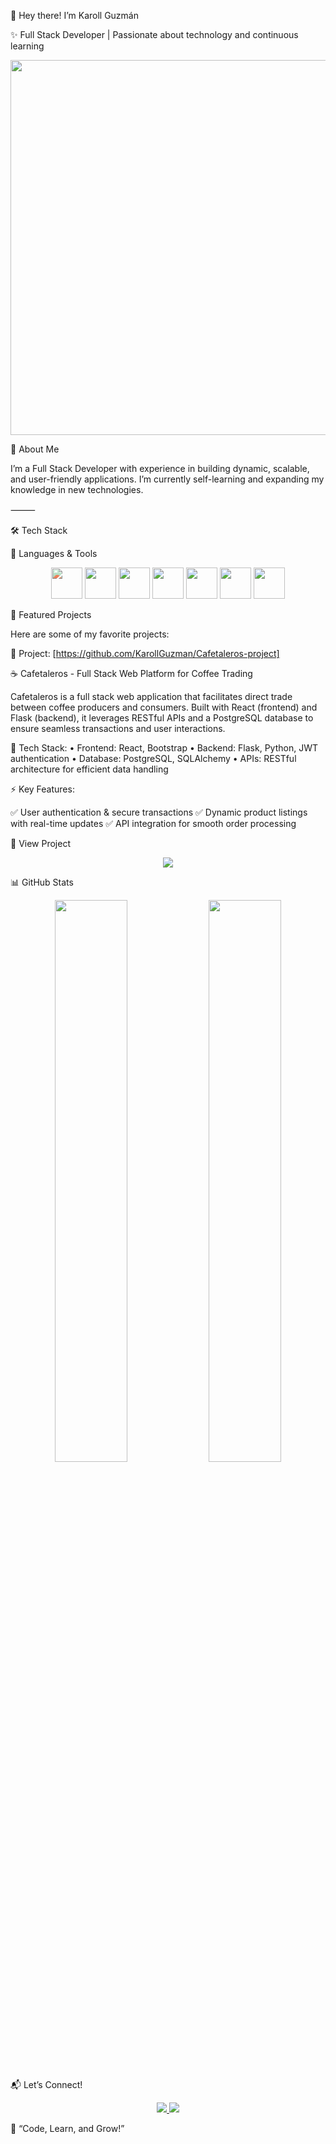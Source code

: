 🚀 Hey there! I’m Karoll Guzmán

✨ Full Stack Developer | Passionate about technology and continuous learning
<p align="center">
  <img src="/mnt/data/A_personal_GitHub_README_header_graphic_combines_t.png" width="600"/>
</p>

📌 About Me

I’m a Full Stack Developer with experience in building dynamic, scalable, and user-friendly applications.
I’m currently self-learning and expanding my knowledge in new technologies.

⸻

🛠️ Tech Stack

🚀 Languages & Tools
<p align="center">
  <img src="https://cdn.jsdelivr.net/gh/devicons/devicon/icons/react/react-original.svg" width="50" style="filter: hue-rotate(270deg);"/>
  <img src="https://cdn.jsdelivr.net/gh/devicons/devicon/icons/javascript/javascript-original.svg" width="50"/>
  <img src="https://cdn.jsdelivr.net/gh/devicons/devicon/icons/python/python-original.svg" width="50"/>
  <img src="https://cdn.jsdelivr.net/gh/devicons/devicon/icons/flask/flask-original.svg" width="50"/>
  <img src="https://cdn.jsdelivr.net/gh/devicons/devicon/icons/git/git-original.svg" width="50"/>
  <img src="https://cdn.jsdelivr.net/gh/devicons/devicon/icons/bootstrap/bootstrap-original.svg" width="50"/>
  <img src="https://cdn.jsdelivr.net/gh/devicons/devicon/icons/postgresql/postgresql-original.svg" width="50"/>
</p>

🌟 Featured Projects

Here are some of my favorite projects:

📌 Project: [https://github.com/KarollGuzman/Cafetaleros-project]

☕ Cafetaleros - Full Stack Web Platform for Coffee Trading

Cafetaleros is a full stack web application that facilitates direct trade between coffee producers and consumers. Built with React (frontend) and Flask (backend), it leverages RESTful APIs and a PostgreSQL database to ensure seamless transactions and user interactions.

🔹 Tech Stack:
	•	Frontend: React, Bootstrap
	•	Backend: Flask, Python, JWT authentication
	•	Database: PostgreSQL, SQLAlchemy
	•	APIs: RESTful architecture for efficient data handling

⚡ Key Features:

✅ User authentication & secure transactions
✅ Dynamic product listings with real-time updates
✅ API integration for smooth order processing

🔗 View Project

<p align="center">
  <a href="https://github.com/KarollGuzman">
    <img src="https://img.shields.io/badge/-See%20More%20Projects-6A0DAD?style=for-the-badge&logo=github&logoColor=white"/>
  </a>
</p>

📊 GitHub Stats
<p align="center">
  <img src="https://github-readme-stats.vercel.app/api?username=KarollGuzman&show_icons=true&theme=purple" width="48%" />
  <img src="https://github-readme-streak-stats.herokuapp.com/?user=KarollGuzman&theme=purple" width="48%" />
</p>

📬 Let’s Connect!
<p align="center">
  <a href="https://www.linkedin.com/in/karoll-guzm%C3%A1n-1a005732a/">
    <img src="https://img.shields.io/badge/-LinkedIn-6A0DAD?style=for-the-badge&logo=linkedin&logoColor=white"/>
  </a>
  <a href="https://github.com/KarollGuzman">
    <img src="https://img.shields.io/badge/-GitHub-6A0DAD?style=for-the-badge&logo=github&logoColor=white"/>
  </a>
</p>

🌟 “Code, Learn, and Grow!”
